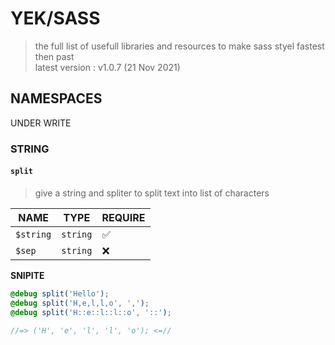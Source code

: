 # YEK/SASS

> the full list of usefull libraries and resources to make sass styel fastest then past\
> latest version : v1.0.7 (21 Nov 2021)

## NAMESPACES

<p>UNDER WRITE</p>

### STRING

#### `split`

> give a string and spliter to split text into list of characters

| NAME      | TYPE     | REQUIRE |
| --------- | -------- | ------- |
| `$string` | `string` | ✅      |
| `$sep`    | `string` | ❌      |

**SNIPITE**

```scss
@debug split('Hello');
@debug split('H,e,l,l,o', ',');
@debug split('H::e::l::l::o', '::');

//=> ('H', 'e', 'l', 'l', 'o'); <=//
```
